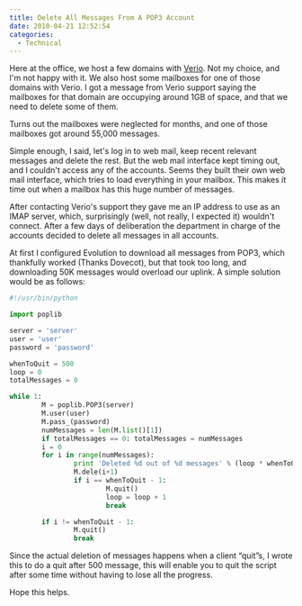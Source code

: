 ```yaml
---
title: Delete All Messages From A POP3 Account
date: 2010-04-21 12:52:54
categories:
  - Technical
---
```


Here at the office, we host a few domains with [Verio](http://www.verio.com/). Not my choice, and I'm not happy with it. We also host some mailboxes for one of those domains with Verio. I got a message from Verio support saying the mailboxes for that domain are occupying around 1GB of space, and that we need to delete some of them.<!--more-->

Turns out the mailboxes were neglected for months, and one of those mailboxes got around 55,000 messages.

Simple enough, I said, let's log in to web mail, keep recent relevant messages and delete the rest. But the web mail interface kept timing out, and I couldn't access any of the accounts. Seems they built their own web mail interface, which tries to load everything in your mailbox. This makes it time out when a mailbox has this huge number of messages.

After contacting Verio's support they gave me an IP address to use as an IMAP server, which, surprisingly (well, not really, I expected it) wouldn't connect. After a few days of deliberation the department in charge of the accounts decided to delete all messages in all accounts.

At first I configured Evolution to download all messages from POP3, which thankfully worked (Thanks Dovecot), but that took too long, and downloading 50K messages would overload our uplink. A simple solution would be as follows:

```python
#!/usr/bin/python

import poplib

server = 'server'
user = 'user'
password = 'password'

whenToQuit = 500
loop = 0
totalMessages = 0

while 1:
        M = poplib.POP3(server)
        M.user(user)
        M.pass_(password)
        numMessages = len(M.list()[1])
        if totalMessages == 0: totalMessages = numMessages
        i = 0
        for i in range(numMessages):
                print 'Deleted %d out of %d messages' % (loop * whenToQuit + i + 1, totalMessages)
                M.dele(i+1)
                if i == whenToQuit - 1:
                        M.quit()
                        loop = loop + 1
                        break

        if i != whenToQuit - 1:
                M.quit()
                break
```

Since the actual deletion of messages happens when a client “quit”s, I wrote this to do a quit after 500 message, this will enable you to quit the script after some time without having to lose all the progress.

Hope this helps.